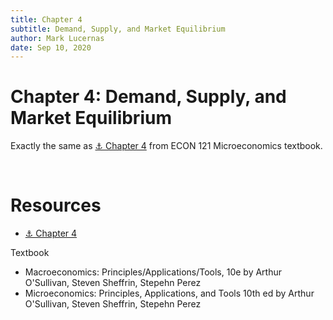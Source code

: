 ```yaml
---
title: Chapter 4
subtitle: Demand, Supply, and Market Equilibrium
author: Mark Lucernas
date: Sep 10, 2020
---
```



# Chapter 4: Demand, Supply, and Market Equilibrium

Exactly the same as [⚓ Chapter 4](../.././../spring-2020/ECON-121/notes/ch-4#chapter-4-demand-supply-and-market-equilibrium)
from ECON 121 Microeconomics textbook.


<br>

# Resources

- [⚓ Chapter 4](../.././../spring-2020/ECON-121/notes/ch-4#chapter-4-demand-supply-and-market-equilibrium)

Textbook

- Macroeconomics: Principles/Applications/Tools, 10e by Arthur O'Sullivan,
  Steven Sheffrin, Stepehn Perez
- Microeconomics: Principles, Applications, and Tools 10th ed by Arthur
  O'Sullivan, Steven Sheffrin, Stepehn Perez

